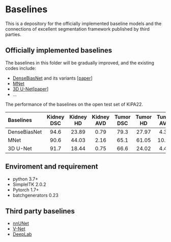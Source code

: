 # Baselines

This is a depository for the officially implemented baseline models and the connections of excellent segmentation framework published by third parties.

## Officially implemented baselines
The baselines in this folder will be gradually improved, and the existing codes include:
- [DenseBiasNet](https://github.com/YutingHe-list/DenseBiasNet-pytorch) and its variants [[paper](https://www.sciencedirect.com/science/article/abs/pii/S1361841520300864)]
- [MNet](https://github.com/zfdong-code/MNet)
- [3D U-Net](https://github.com/KiPA2022/kipa22/blob/main/BASELINES/models/UNet3D.py)[[paper](https://link.springer.com/chapter/10.1007/978-3-319-46723-8_49)]
- ...

The performance of the baselines on the open test set of KiPA22.

|Baselines    |Kidney DSC |Kidney HD |Kidney AVD |Tumor DSC  |Tumor HD  |Tumor AVD  |Artery DSC |Artery HD |Artery AVD |Vein DSC |Vein HD |Vein AVD |
|:------------|:-----:|:-----:|:-----:|:-----:|:-----:|:-----:|:-----:|:-----:|:-----:|:---:|:---:|:---:|
|DenseBiasNet |94.6   |23.89  |0.79   |79.3   |27.97  |4.33   |84.5   |26.67  |1.31   |76.1 |34.60|2.08 |
|MNet         |90.6   |44.03  |2.16   |65.1   |61.05  |10.23  |78.2   |47.79  |2.71   |73.5 |42.60|3.06 |
|3D U-Net     |91.7   |18.44  |0.75   |66.6   |24.02  |4.45   |71.9   |22.17  |1.10   |60.9 |22.26|3.37 |

## Enviroment and requirement
- python 3.7+
- SimpleITK 2.0.2
- Pytorch 1.7+
- batchgenerators 0.23

## Third party baselines
- [nnUNet](https://github.com/MIC-DKFZ/nnUNet)
- [V-Net](https://github.com/Project-MONAI/MONAI/blob/dev/monai/networks/nets/vnet.py)
- [DeepLab](https://github.com/jfzhang95/pytorch-deeplab-xception)
